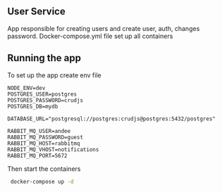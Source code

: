 ## User Service

App responsible for creating users and create user, auth, changes password.
Docker-compose.yml file set up all containers

## Running the app

To set up the app create env file
```dotenv
NODE_ENV=dev
POSTGRES_USER=postgres
POSTGRES_PASSWORD=crudjs
POSTGRES_DB=mydb

DATABASE_URL="postgresql://postgres:crudjs@postgres:5432/postgres"

RABBIT_MQ_USER=andee
RABBIT_MQ_PASSWORD=guest
RABBIT_MQ_HOST=rabbitmq
RABBIT_MQ_VHOST=notifications
RABBIT_MQ_PORT=5672
```
Then start the containers

```bash
 docker-compose up -d
```

